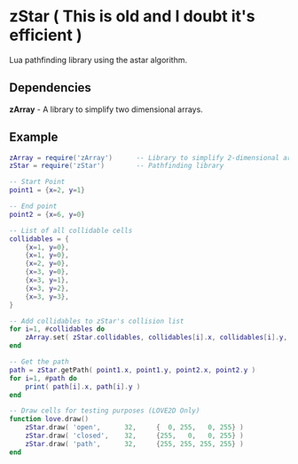# zStar ( This is old and I doubt it's efficient )
Lua pathfinding library using the astar algorithm.

## Dependencies
__zArray__ - A library to simplify two dimensional arrays.

## Example
```lua
zArray = require('zArray')      -- Library to simplify 2-dimensional arrays
zStar = require('zStar')        -- Pathfinding library

-- Start Point
point1 = {x=2, y=1}

-- End point
point2 = {x=6, y=0}

-- List of all collidable cells
collidables = {
    {x=1, y=0},
    {x=1, y=0},
    {x=2, y=0},
    {x=3, y=0},
    {x=3, y=1},
    {x=3, y=2},
    {x=3, y=3},
}

-- Add collidables to zStar's collision list
for i=1, #collidables do
    zArray.set( zStar.collidables, collidables[i].x, collidables[i].y, true )
end

-- Get the path
path = zStar.getPath( point1.x, point1.y, point2.x, point2.y )
for i=1, #path do
    print( path[i].x, path[i].y )
end

-- Draw cells for testing purposes (LOVE2D Only)
function love.draw()
    zStar.draw( 'open',      32,     {  0, 255,   0, 255} )
    zStar.draw( 'closed',    32,     {255,   0,   0, 255} )
    zStar.draw( 'path',      32,     {255, 255, 255, 255} )
end
```
